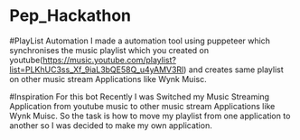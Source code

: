 # Pep_Hackathon
#PlayList Automation
I made a automation tool using puppeteer which synchronises the music playlist which you created on youtube(https://music.youtube.com/playlist?list=PLKhUC3ss_Xf_9iaL3bQE58Q_u4yAMV3Rl) and creates same playlist on other music stream Applications like Wynk Muisc.

#Inspiration For this bot
Recently I was Switched my Music Streaming Application from youtube music to other music stream Applications like Wynk Muisc.
So the task is how to move my playlist from one application to another so I was decided to make my own application.
